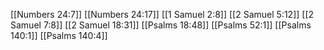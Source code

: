 [[Numbers 24:7]]
[[Numbers 24:17]]
[[1 Samuel 2:8]]
[[2 Samuel 5:12]]
[[2 Samuel 7:8]]
[[2 Samuel 18:31]]
[[Psalms 18:48]]
[[Psalms 52:1]]
[[Psalms 140:1]]
[[Psalms 140:4]]
